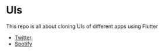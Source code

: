 # UIs

This repo is all about cloning UIs of different apps using Flutter

- [Twitter](https://github.com/mrigankdoshy/App-UIs/tree/main/twitter)
- [Spotify](https://github.com/mrigankdoshy/App-UIs/tree/main/spotify)
